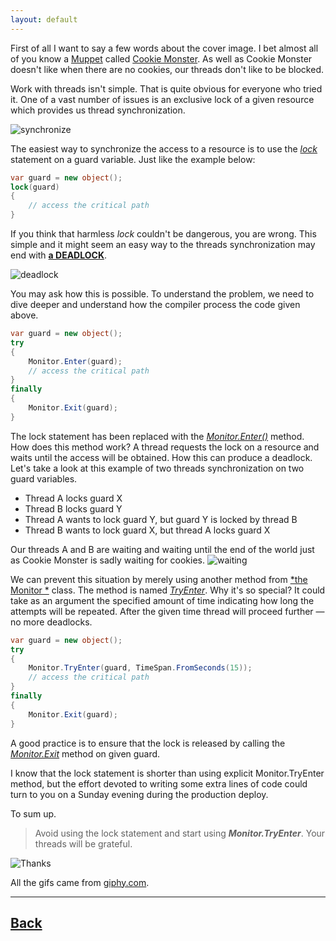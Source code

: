 ```yaml
---
layout: default
---
```


First of all I want to say a few words about the cover image. I bet almost all of you know a [Muppet](https://en.wikipedia.org/wiki/The_Muppets) called [Cookie Monster](https://en.wikipedia.org/wiki/Cookie_Monster). As well as Cookie Monster doesn't like when there are no cookies, our threads don't like to be blocked.

Work with threads isn't simple. That is quite obvious for everyone who tried it. One of a vast number of issues is an exclusive lock of a given resource which provides us thread synchronization.

![synchronize](https://media.giphy.com/media/69FpUKMjZ1er2lc5AZ/giphy.gif)

The easiest way to synchronize the access to a resource is to use the [*lock*](https://docs.microsoft.com/en-us/dotnet/csharp/language-reference/keywords/lock-statement) statement on a guard variable. Just like the example below:

```csharp
var guard = new object();
lock(guard)
{
    // access the critical path
}
```

If you think that harmless *lock* couldn't be dangerous, you are wrong. This simple and it might seem an easy way to the threads synchronization may end with [**a DEADLOCK**](https://en.wikipedia.org/wiki/Deadlock).

![deadlock](https://media.giphy.com/media/3o7TKqnMdPFGtzD6zm/giphy.gif)

You may ask how this is possible. To understand the problem, we need to dive deeper and understand how the compiler process the code given above. 

```csharp
var guard = new object();
try
{
    Monitor.Enter(guard);
    // access the critical path
}
finally
{
    Monitor.Exit(guard);
}
```

The lock statement has been replaced with the [*Monitor.Enter()*](https://docs.microsoft.com/en-us/dotnet/api/system.threading.monitor.enter?view=netframework-4.7.2) method. How does this method work? A thread requests the lock on a resource and waits until the access will be obtained. How this can produce a deadlock. Let's take a look at this example of two threads synchronization on two guard variables.
- Thread A locks guard X
- Thread B locks guard Y
- Thread A wants to lock guard Y, but guard Y is locked by thread B
- Thread B wants to lock guard X, but thread A locks guard X


Our threads A and B are waiting and waiting until the end of the world just as Cookie Monster is sadly waiting for cookies.
![waiting](https://media.giphy.com/media/o5oLImoQgGsKY/giphy.gif)


We can prevent this situation by merely using another method from [*the Monitor *](https://docs.microsoft.com/en-us/dotnet/api/system.threading.monitor?view=netframework-4.7.2) class. The method is named [*TryEnter*](https://docs.microsoft.com/en-us/dotnet/api/system.threading.monitor.tryenter?view=netframework-4.7.2). Why it's so special? It could take as an argument the specified amount of time indicating how long the attempts will be repeated. After the given time thread will proceed further — no more deadlocks. 

```csharp
var guard = new object();
try
{
    Monitor.TryEnter(guard, TimeSpan.FromSeconds(15));
    // access the critical path
}
finally
{
    Monitor.Exit(guard);
}
```

A good practice is to ensure that the lock is released by calling the [*Monitor.Exit*](https://docs.microsoft.com/en-us/dotnet/api/system.threading.monitor.exit?view=netframework-4.7.2) method on given guard.

I know that the lock statement is shorter than using explicit Monitor.TryEnter method, but the effort devoted to writing some extra lines of code could turn to you on a Sunday evening during the production deploy.

To sum up.

> Avoid using the lock statement and start using ***Monitor.TryEnter***. Your threads will be grateful.


![Thanks](https://media.giphy.com/media/lD76yTC5zxZPG/giphy.gif)

All the gifs came from [giphy.com](https://giphy.com/).

___    

## [Back](/)